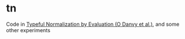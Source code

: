 # tn

Code in [Typeful Normalization by Evaluation (O Danvy et al.)], and some other experiments

[Typeful Normalization by Evaluation (O Danvy et al.)]:http://www.pps.univ-paris-diderot.fr/~puech/typeful.pdf
